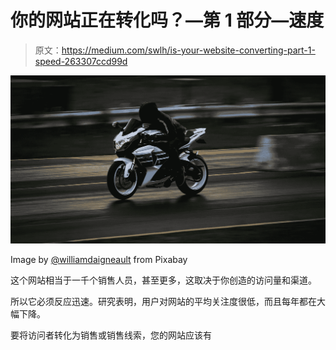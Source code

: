 # 你的网站正在转化吗？—第 1 部分—速度

> 原文：<https://medium.com/swlh/is-your-website-converting-part-1-speed-263307ccd99d>

![](img/c71c44b2e6bb6695dbfa7fd9ac9c8b1a.png)

Image by [@williamdaigneault](https://unsplash.com/@williamdaigneault) from Pixabay

这个网站相当于一千个销售人员，甚至更多，这取决于你创造的访问量和渠道。

所以它必须反应迅速。研究表明，用户对网站的平均关注度很低，而且每年都在大幅下降。

要将访问者转化为销售或销售线索，您的网站应该有